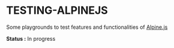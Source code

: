 # TESTING-ALPINEJS

Some playgrounds to test features and functionalities of [Alpine.js](https://alpinejs.dev/)

**Status :** In progress
